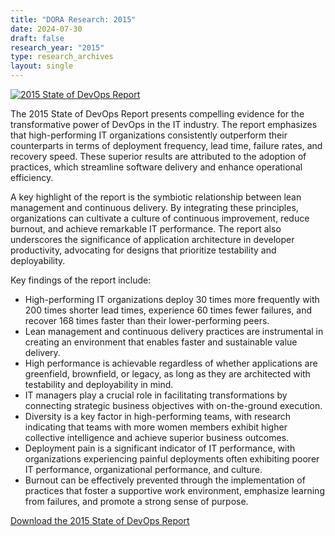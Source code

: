 ```yaml
---
title: "DORA Research: 2015"
date: 2024-07-30
draft: false
research_year: "2015"
type: research_archives
layout: single
---
```


[![2015 State of DevOps Report](/research/2015/2015-state-of-devops-report.png)](2015-state-of-devops-report.pdf)

The 2015 State of DevOps Report presents compelling evidence for the transformative power of DevOps in the IT industry. The report emphasizes that high-performing IT organizations consistently outperform their counterparts in terms of deployment frequency, lead time, failure rates, and recovery speed. These superior results are attributed to the adoption of practices, which streamline software delivery and enhance operational efficiency.

A key highlight of the report is the symbiotic relationship between lean management and continuous delivery. By integrating these principles, organizations can cultivate a culture of continuous improvement, reduce burnout, and achieve remarkable IT performance. The report also underscores the significance of application architecture in developer productivity, advocating for designs that prioritize testability and deployability.

Key findings of the report include:

* High-performing IT organizations deploy 30 times more frequently with 200 times shorter lead times, experience 60 times fewer failures, and recover 168 times faster than their lower-performing peers.
* Lean management and continuous delivery practices are instrumental in creating an environment that enables faster and sustainable value delivery.
* High performance is achievable regardless of whether applications are greenfield, brownfield, or legacy, as long as they are architected with testability and deployability in mind.
* IT managers play a crucial role in facilitating transformations by connecting strategic business objectives with on-the-ground execution.
* Diversity is a key factor in high-performing teams, with research indicating that teams with more women members exhibit higher collective intelligence and achieve superior business outcomes.
* Deployment pain is a significant indicator of IT performance, with organizations experiencing painful deployments often exhibiting poorer IT performance, organizational performance, and culture.
* Burnout can be effectively prevented through the implementation of practices that foster a supportive work environment, emphasize learning from failures, and promote a strong sense of purpose.

[Download the 2015 State of DevOps Report](2015-state-of-devops-report.pdf)